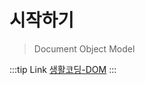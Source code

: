 # 시작하기 
> Document Object Model 

:::tip Link
[생활코딩-DOM](https://opentutorials.org/course/1375/6655)
:::
